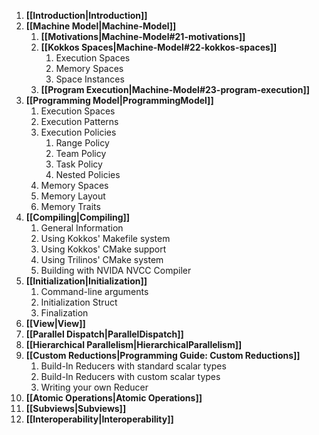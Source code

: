 1. **[[Introduction|Introduction]]**
2. **[[Machine Model|Machine-Model]]**
    1. **[[Motivations|Machine-Model#21-motivations]]**
    2. **[[Kokkos Spaces|Machine-Model#22-kokkos-spaces]]**
        1. Execution Spaces
        2. Memory Spaces
        3. Space Instances
    3. **[[Program Execution|Machine-Model#23-program-execution]]**
3. **[[Programming Model|ProgrammingModel]]**
    1. Execution Spaces
    2. Execution Patterns
    3. Execution Policies
        1. Range Policy
        2. Team Policy
        3. Task Policy
        4. Nested Policies
    4. Memory Spaces
    5. Memory Layout
    6. Memory Traits
4. **[[Compiling|Compiling]]**
    1. General Information
    2. Using Kokkos' Makefile system
    3. Using Kokkos' CMake support
    4. Using Trilinos' CMake system
    5. Building with NVIDA NVCC Compiler
5. **[[Initialization|Initialization]]**
    1. Command-line arguments
    2. Initialization Struct
    3. Finalization
6. **[[View|View]]**
7. **[[Parallel Dispatch|ParallelDispatch]]**
8. **[[Hierarchical Parallelism|HierarchicalParallelism]]**
9. **[[Custom Reductions|Programming Guide: Custom Reductions]]**
    1. Build-In Reducers with standard scalar types
    2. Build-In Reducers with custom scalar types
    3. Writing your own Reducer
10. **[[Atomic Operations|Atomic Operations]]**
11. **[[Subviews|Subviews]]**
12. **[[Interoperability|Interoperability]]**